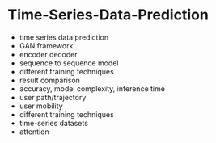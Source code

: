# Time-Series-Data-Prediction                 
- time series data prediction                 
- GAN framework                 
- encoder decoder          
- sequence to sequence model     
- different training techniques  
- result comparison 
- accuracy, model complexity, inference time 
- user path/trajectory 
- user mobility 
- different training techniques 
- time-series datasets 
- attention 
  
